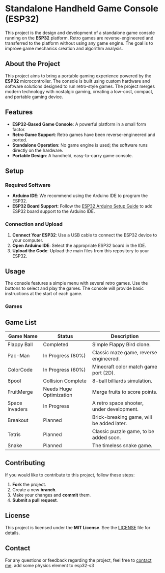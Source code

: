 # Standalone Handheld Game Console (ESP32)

This project is the design and development of a standalone game console running on the **ESP32** platform. Retro games are reverse-engineered and transferred to the platform without using any game engine. The goal is to improve game mechanics creation and algorithm analysis.

## About the Project

This project aims to bring a portable gaming experience powered by the **ESP32** microcontroller. The console is built using custom hardware and software solutions designed to run retro-style games. The project merges modern technology with nostalgic gaming, creating a low-cost, compact, and portable gaming device.

## Features

- **ESP32-Based Game Console**: A powerful platform in a small form factor.
- **Retro Game Support**: Retro games have been reverse-engineered and ported.
- **Standalone Operation**: No game engine is used; the software runs directly on the hardware.
- **Portable Design**: A handheld, easy-to-carry game console.

## Setup

### Required Software

- **Arduino IDE**: We recommend using the Arduino IDE to program the ESP32.
- **ESP32 Board Support**: Follow the [ESP32 Arduino Setup Guide](https://github.com/espressif/arduino-esp32) to add ESP32 board support to the Arduino IDE.

### Connection and Upload

1. **Connect Your ESP32**: Use a USB cable to connect the ESP32 device to your computer.
2. **Open Arduino IDE**: Select the appropriate ESP32 board in the IDE.
3. **Upload the Code**: Upload the main files from this repository to your ESP32.

## Usage

The console features a simple menu with several retro games. Use the buttons to select and play the games. The console will provide basic instructions at the start of each game.

### Games
## Game List


| **Game Name**   | **Status**              | **Description**                          |
|-----------------|-------------------------|------------------------------------------|
| Flappy Ball     | Completed               | Simple Flappy Bird clone.               |
| Pac-Man         | In Progress (80%)       | Classic maze game, reverse engineered.  |
| ColorCode       | In Progress (60%)       | Minecraft color match game port (2D).   |
| 8pool           | Collision Complete      | 8-ball billiards simulation.            |
| FruitMerge      | Needs Huge Optimization | Merge fruits to score points.           |
| Space Invaders  | In Progress             | A retro space shooter, under development.|
| Breakout        | Planned                 | Brick-breaking game, will be added later. |
| Tetris          | Planned                 | Classic puzzle game, to be added soon.  |
| Snake           | Planned                 | The timeless snake game.                |

## Contributing

If you would like to contribute to this project, follow these steps:

1. **Fork** the project.
2. Create a new **branch**.
3. Make your changes and **commit** them.
4. **Submit a pull request**.

## License

This project is licensed under the **MIT License**. See the [LICENSE](LICENSE) file for details.

## Contact

For any questions or feedback regarding the project, feel free to [contact me](mailto:furkanYildirir00@gmail.com).
 add some physics element to esp32-s3
